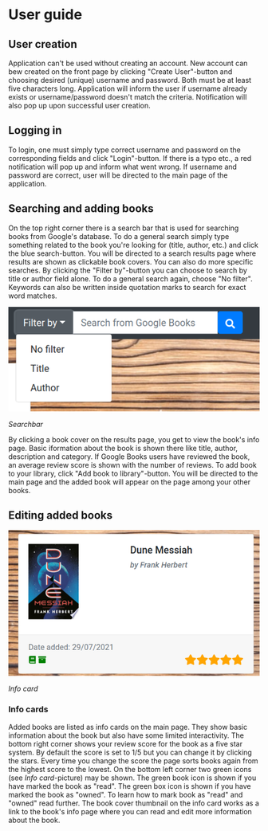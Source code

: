 # User guide

## User creation
Application can't be used without creating an account. New account can bew created on the front page by clicking "Create User"-button and choosing desired (unique) 
username and password. Both must be at least five characters long. Application will inform the user if username already exists or username/password doesn't match the 
criteria. Notification will also pop up upon successful user creation.

## Logging in
To login, one must simply type correct username and password on the corresponding fields and click "Login"-button. If there is a typo etc., a red notification will pop up and inform what went wrong.
If username and password are correct, user will be directed to the main page of the application.

## Searching and adding books
On the top right corner there is a search bar that is used for searching books from Google's database. To do a general search simply type something related to the book you're looking for (title, author, etc.) and click the blue search-button. You will be directed to a search results page where results are shown as clickable 
book covers. You can also do more specific searches. By clicking the "Filter by"-button you can choose to search by title or author field alone. To do a general search again, choose "No filter". Keywords can also be written inside quotation marks to search for exact word matches.

![Searchbar](https://github.com/chipfrog/MyLibrary/blob/main/Documentation/pictures/searchbar.png)

_Searchbar_

By clicking a book cover on the results page, you get to view the book's info page. Basic iformation about the book is shown there like title, author, description and category. If Google Books users have reviewed the book, an average review score is shown with the number of reviews. To add book to your library, click "Add book to library"-button. You will be directed to the main page and the added book will appear on the page among your other books.

## Editing added books
![Info card](https://github.com/chipfrog/MyLibrary/blob/main/Documentation/pictures/bookcard_example.png)

_Info card_

### Info cards

Added books are listed as info cards on the main page. They show basic information about the book but also have some limited interactivity. The bottom right corner shows your review score for the book as a five star system. By default the score is set to 1/5 but you can change it by clicking the stars. Every time you change the score the page sorts books again from the highest score to the lowest. On the bottom left corner two green icons (see _Info card_-picture) may be shown. The green book icon is shown if you have marked the book as "read". The green box icon is shown if you have marked the book as "owned". To learn how to mark book as "read" and "owned" read further. The book cover thumbnail on the info card works as a link to the book's info page where you can read and edit more information about the book.
